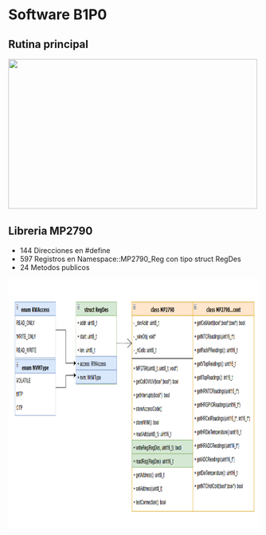 # Software B1P0

## Rutina principal
<img src="https://github.com/Bastineitor73/Biped-Robot/blob/main/Software%20y%20Comunicaci%C3%B3n/Diagrama_FSM.drawio.png" width="500" height="300"/>

## Libreria MP2790
- 144 Direcciones en #define
- 597 Registros en Namespace::MP2790_Reg con tipo struct RegDes
- 24 Metodos publicos
<img src="https://github.com/Bastineitor73/Biped-Robot/blob/main/Software%20y%20Comunicaci%C3%B3n/Librer%C3%ADas%20Arduino/MP27XX/mp2790_class.png" width="800" height="500"/>
